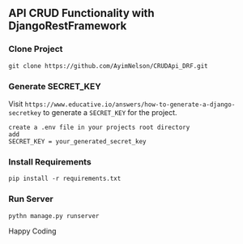 ## API CRUD Functionality with DjangoRestFramework

### Clone Project 
```
git clone https://github.com/AyimNelson/CRUDApi_DRF.git
```
### Generate SECRET_KEY
Visit `https://www.educative.io/answers/how-to-generate-a-django-secretkey` to generate a `SECRET_KEY` for the project.
```
create a .env file in your projects root directory
add
SECRET_KEY = your_generated_secret_key
```

### Install Requirements
```
pip install -r requirements.txt
```
### Run Server
`pythn manage.py runserver`

Happy Coding